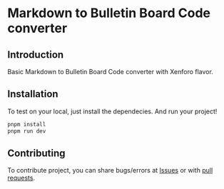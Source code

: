 # Markdown to Bulletin Board Code converter

## Introduction

Basic Markdown to Bulletin Board Code converter with Xenforo flavor.

## Installation

To test on your local, just install the dependecies. And run your project!

```bash
pnpm install 
pnpm run dev
```

## Contributing

To contribute project, you can share bugs/errors at [Issues](https://github.com/kaanchinar/mdtobb/issues) or with [pull requests](https://github.com/kaanchinar/mdtobb/pulls).
